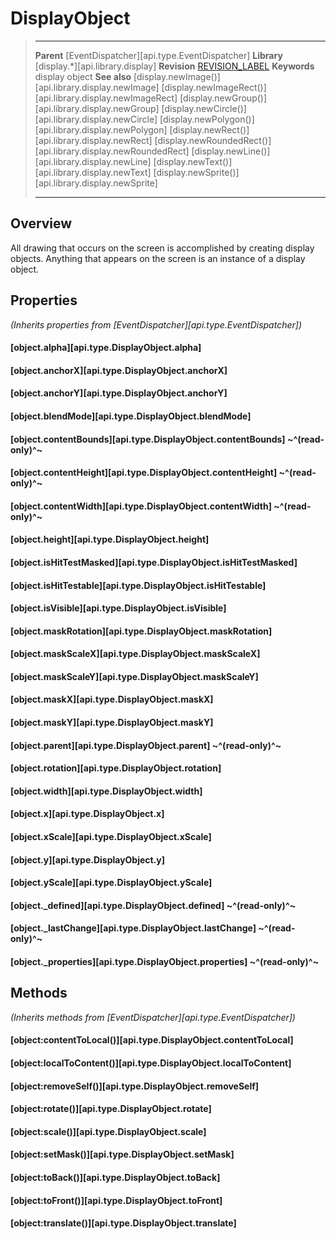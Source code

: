 # DisplayObject

> --------------------- ------------------------------------------------------------------------------------------
> __Parent__            [EventDispatcher][api.type.EventDispatcher]
> __Library__           [display.*][api.library.display]
> __Revision__          [REVISION_LABEL](REVISION_URL)
> __Keywords__          display object
> __See also__          [display.newImage()][api.library.display.newImage]
>						[display.newImageRect()][api.library.display.newImageRect]
>						[display.newGroup()][api.library.display.newGroup]
>						[display.newCircle()][api.library.display.newCircle]
>						[display.newPolygon()][api.library.display.newPolygon]
>						[display.newRect()][api.library.display.newRect]
>						[display.newRoundedRect()][api.library.display.newRoundedRect]
>						[display.newLine()][api.library.display.newLine]
>						[display.newText()][api.library.display.newText]
>						[display.newSprite()][api.library.display.newSprite]
> --------------------- ------------------------------------------------------------------------------------------

## Overview

All drawing that occurs on the screen is accomplished by creating display objects. Anything that appears on the screen is an instance of a display object.


## Properties

_(Inherits properties from [EventDispatcher][api.type.EventDispatcher])_

#### [object.alpha][api.type.DisplayObject.alpha]

#### [object.anchorX][api.type.DisplayObject.anchorX]

#### [object.anchorY][api.type.DisplayObject.anchorY]

#### [object.blendMode][api.type.DisplayObject.blendMode]

#### [object.contentBounds][api.type.DisplayObject.contentBounds] ~^(read-only)^~

#### [object.contentHeight][api.type.DisplayObject.contentHeight] ~^(read-only)^~

#### [object.contentWidth][api.type.DisplayObject.contentWidth] ~^(read-only)^~

#### [object.height][api.type.DisplayObject.height]

#### [object.isHitTestMasked][api.type.DisplayObject.isHitTestMasked]

#### [object.isHitTestable][api.type.DisplayObject.isHitTestable]

#### [object.isVisible][api.type.DisplayObject.isVisible]

#### [object.maskRotation][api.type.DisplayObject.maskRotation]

#### [object.maskScaleX][api.type.DisplayObject.maskScaleX]

#### [object.maskScaleY][api.type.DisplayObject.maskScaleY]

#### [object.maskX][api.type.DisplayObject.maskX]

#### [object.maskY][api.type.DisplayObject.maskY]

#### [object.parent][api.type.DisplayObject.parent] ~^(read-only)^~

#### [object.rotation][api.type.DisplayObject.rotation]

#### [object.width][api.type.DisplayObject.width]

#### [object.x][api.type.DisplayObject.x]

#### [object.xScale][api.type.DisplayObject.xScale]

#### [object.y][api.type.DisplayObject.y]

#### [object.yScale][api.type.DisplayObject.yScale]

#### [object._defined][api.type.DisplayObject.defined] ~^(read-only)^~

#### [object._lastChange][api.type.DisplayObject.lastChange] ~^(read-only)^~

#### [object._properties][api.type.DisplayObject.properties] ~^(read-only)^~


## Methods

_(Inherits methods from [EventDispatcher][api.type.EventDispatcher])_

#### [object:contentToLocal()][api.type.DisplayObject.contentToLocal]

#### [object:localToContent()][api.type.DisplayObject.localToContent]

#### [object:removeSelf()][api.type.DisplayObject.removeSelf]

#### [object:rotate()][api.type.DisplayObject.rotate]

#### [object:scale()][api.type.DisplayObject.scale]

#### [object:setMask()][api.type.DisplayObject.setMask]

#### [object:toBack()][api.type.DisplayObject.toBack]

#### [object:toFront()][api.type.DisplayObject.toFront]

#### [object:translate()][api.type.DisplayObject.translate]
